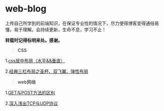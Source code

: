 # web-blog

上传自己所学到的前端知识，在保证专业性的情况下，尽力使得博客变得通俗易懂，易于理解。会持续更新，生命不息，学习不止！

**转载时记得标明来处。感谢。**

> **CSS**

1.[css居中布局（水平&&垂直）](https://github.com/xushuosean/web-blog/blob/master/css/CSS布局之居中.md)

2.[经典三栏布局之圣杯、双飞翼、弹性布局](https://github.com/xushuosean/web-blog/blob/master/css/经典三栏布局之圣杯、双飞翼、弹性布局.md)

> **web网络**

1.[GET与POST方法的区别](https://github.com/xushuosean/web-blog/blob/master/web网络/get与post两种请求方法的区别.md)

2.[深入浅出TCP与UDP协议](https://github.com/xushuosean/web-blog/blob/master/web网络/深入浅出TCP与UDP协议.md)

